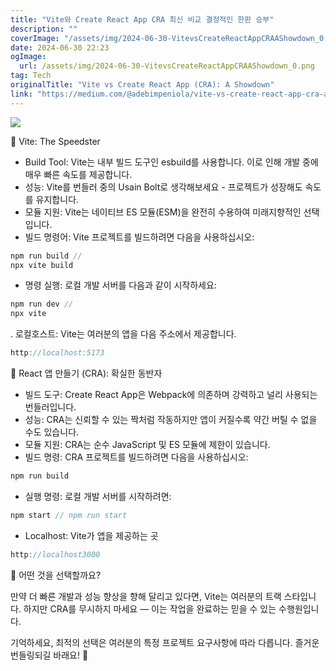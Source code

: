 ```yaml
---
title: "Vite와 Create React App CRA 최신 비교 결정적인 한판 승부"
description: ""
coverImage: "/assets/img/2024-06-30-VitevsCreateReactAppCRAAShowdown_0.png"
date: 2024-06-30 22:23
ogImage:
  url: /assets/img/2024-06-30-VitevsCreateReactAppCRAAShowdown_0.png
tag: Tech
originalTitle: "Vite vs Create React App (CRA): A Showdown"
link: "https://medium.com/@adebimpeniola/vite-vs-create-react-app-cra-a-showdown-4c720ee69025"
---
```


<img src="/assets/img/2024-06-30-VitevsCreateReactAppCRAAShowdown_0.png" />

🚀 Vite: The Speedster

- Build Tool: Vite는 내부 빌드 도구인 esbuild를 사용합니다. 이로 인해 개발 중에 매우 빠른 속도를 제공합니다.
- 성능: Vite를 번들러 중의 Usain Bolt로 생각해보세요 - 프로젝트가 성장해도 속도를 유지합니다.
- 모듈 지원: Vite는 네이티브 ES 모듈(ESM)을 완전히 수용하여 미래지향적인 선택입니다.
- 빌드 명령어: Vite 프로젝트를 빌드하려면 다음을 사용하십시오:

```js
npm run build //
npx vite build
```

<div class="content-ad"></div>

- 명령 실행: 로컬 개발 서버를 다음과 같이 시작하세요:

```js
npm run dev //
npx vite
```

. 로컬호스트: Vite는 여러분의 앱을 다음 주소에서 제공합니다.

```js
http://localhost:5173
```

<div class="content-ad"></div>

🎨 React 앱 만들기 (CRA): 확실한 동반자

- 빌드 도구: Create React App은 Webpack에 의존하며 강력하고 널리 사용되는 번들러입니다.
- 성능: CRA는 신뢰할 수 있는 짝처럼 작동하지만 앱이 커질수록 약간 버틸 수 없을 수도 있습니다.
- 모듈 지원: CRA는 순수 JavaScript 및 ES 모듈에 제한이 있습니다.
- 빌드 명령: CRA 프로젝트를 빌드하려면 다음을 사용하십시오:

```js
npm run build
```

- 실행 명령: 로컬 개발 서버를 시작하려면:

<div class="content-ad"></div>

```js
npm start // npm run start
```

- Localhost: Vite가 앱을 제공하는 곳

```js
http://localhost3000
```

🤔 어떤 것을 선택할까요?

<div class="content-ad"></div>

만약 더 빠른 개발과 성능 향상을 향해 달리고 있다면, Vite는 여러분의 트랙 스타입니다. 하지만 CRA를 무시하지 마세요 — 이는 작업을 완료하는 믿을 수 있는 수행원입니다.

기억하세요, 최적의 선택은 여러분의 특정 프로젝트 요구사항에 따라 다릅니다. 즐거운 번들링되길 바래요! 🚀
